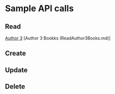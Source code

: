 ﻿# Sample API calls 

## Read
[Author 3](ReadAuthor.md)
[Author 3 Bookks (ReadAuthor3Books.md)]

## Create

## Update

## Delete